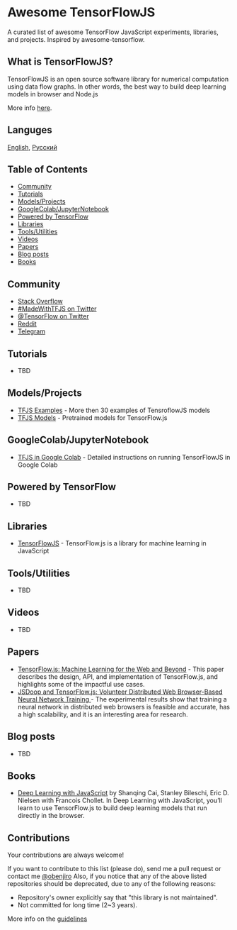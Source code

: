 # Awesome TensorFlowJS

A curated list of awesome TensorFlow JavaScript experiments, libraries, and projects. Inspired by awesome-tensorflow.

## What is TensorFlowJS?

TensorFlowJS is an open source software library for numerical computation using data flow graphs. In other words, the best way to build deep learning models in browser and Node.js

More info [here](https://www.tensorflow.org/js).

## Languges

[English](https://github.com/obenjiro/awesome-tensorflowjs/blob/master/README.md), 
[Русский](https://github.com/obenjiro/awesome-tensorflowjs/blob/master/README.ru.md)

## Table of Contents

<!-- MarkdownTOC depth=4 -->
- [Community](#community)
- [Tutorials](#github-tutorials)
- [Models/Projects](#github-projects)
- [GoogleColab/JupyterNotebook](#google-colab-jupyter)
- [Powered by TensorFlow](#github-powered-by)
- [Libraries](#libraries)
- [Tools/Utilities](#tools-utils)
- [Videos](#video)
- [Papers](#papers)
- [Blog posts](#blogs)
- [Books](#books)

<!-- /MarkdownTOC -->

<a name="community" />

## Community

* [Stack Overflow](https://stackoverflow.com/questions/tagged/tensorflow.js)
* [#MadeWithTFJS on Twitter](https://twitter.com/search?q=%23MadeWithTFJS)
* [@TensorFlow on Twitter](https://twitter.com/tensorflow)
* [Reddit](https://www.reddit.com/r/TensorFlowJS)
* [Telegram](https://t.me/tensorflow_js)


<a name="github-tutorials" />

## Tutorials

* TBD

<a name="github-projects" />

## Models/Projects

* [TFJS Examples](https://github.com/tensorflow/tfjs-examples) - More then 30 examples of TensroflowJS models
* [TFJS Models](
https://github.com/tensorflow/tfjs-models) - Pretrained models for TensorFlow.js 

<a name="google-colab-jupyter" />

## GoogleColab/JupyterNotebook

* [TFJS in Google Colab](https://dev.to/obenjiro/silence-of-the-fans-part-1-javascript-quickstart-5f3m) - Detailed instructions on running TensorFlowJS in Google Colab

## Powered by TensorFlow

* TBD

<a name="libraries" />

## Libraries

* [TensorFlowJS](https://github.com/tensorflow/tfjs) - TensorFlow.js is a library for machine learning in JavaScript

<a name="tools-utils" />

## Tools/Utilities

* TBD

<a name="video" />

## Videos

* TBD

<a name="papers" />

## Papers

* [
TensorFlow.js: Machine Learning for the Web and Beyond](https://arxiv.org/abs/1901.05350) - This paper describes the design, API, and implementation of TensorFlow.js, and highlights some of the impactful use cases.
* [JSDoop and TensorFlow.js: Volunteer Distributed Web Browser-Based Neural Network Training
](https://arxiv.org/abs/1910.07402) - The experimental results show that training a neural network in distributed web browsers is feasible and accurate, has a high scalability, and it is an interesting area for research.

<a name="blogs" />

## Blog posts

* TBD

<a name="books" />

## Books

* [Deep Learning with JavaScript](https://www.manning.com/books/deep-learning-with-javascript) by Shanqing Cai, Stanley Bileschi, Eric D. Nielsen with Francois Chollet. In Deep Learning with JavaScript, you’ll learn to use TensorFlow.js to build deep learning models that run directly in the browser.


<a name="contributions" />

## Contributions

Your contributions are always welcome!

If you want to contribute to this list (please do), send me a pull request or contact me [@obenjiro](https://twitter.com/obenjiro)
Also, if you notice that any of the above listed repositories should be deprecated, due to any of the following reasons:

* Repository's owner explicitly say that "this library is not maintained".
* Not committed for long time (2~3 years).

More info on the [guidelines](https://github.com/obenjiro/awesome-tensorflow/blob/master/contributing.md)
